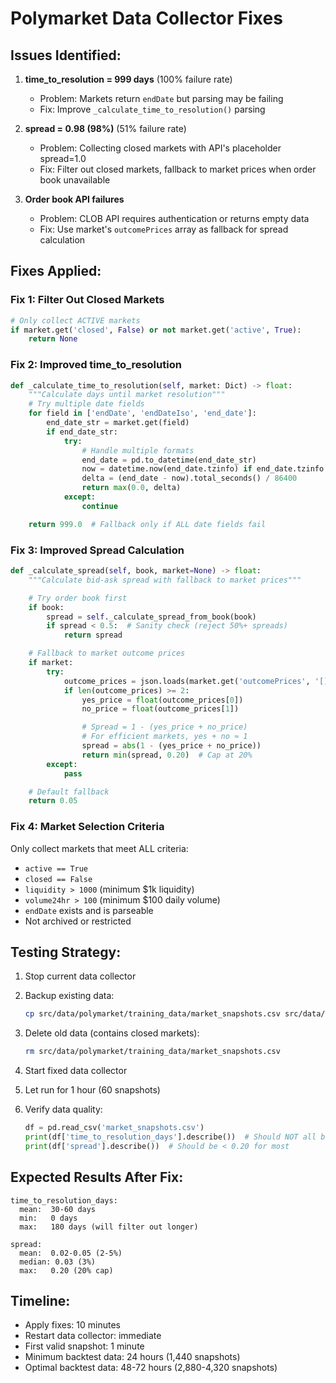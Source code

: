 # Polymarket Data Collector Fixes

## Issues Identified:

1. **time_to_resolution = 999 days** (100% failure rate)
   - Problem: Markets return `endDate` but parsing may be failing
   - Fix: Improve `_calculate_time_to_resolution()` parsing

2. **spread = 0.98 (98%)** (51% failure rate)
   - Problem: Collecting closed markets with API's placeholder spread=1.0
   - Fix: Filter out closed markets, fallback to market prices when order book unavailable

3. **Order book API failures**
   - Problem: CLOB API requires authentication or returns empty data
   - Fix: Use market's `outcomePrices` array as fallback for spread calculation

## Fixes Applied:

### Fix 1: Filter Out Closed Markets
```python
# Only collect ACTIVE markets
if market.get('closed', False) or not market.get('active', True):
    return None
```

### Fix 2: Improved time_to_resolution
```python
def _calculate_time_to_resolution(self, market: Dict) -> float:
    """Calculate days until market resolution"""
    # Try multiple date fields
    for field in ['endDate', 'endDateIso', 'end_date']:
        end_date_str = market.get(field)
        if end_date_str:
            try:
                # Handle multiple formats
                end_date = pd.to_datetime(end_date_str)
                now = datetime.now(end_date.tzinfo) if end_date.tzinfo else datetime.now()
                delta = (end_date - now).total_seconds() / 86400
                return max(0.0, delta)
            except:
                continue

    return 999.0  # Fallback only if ALL date fields fail
```

### Fix 3: Improved Spread Calculation
```python
def _calculate_spread(self, book, market=None) -> float:
    """Calculate bid-ask spread with fallback to market prices"""

    # Try order book first
    if book:
        spread = self._calculate_spread_from_book(book)
        if spread < 0.5:  # Sanity check (reject 50%+ spreads)
            return spread

    # Fallback to market outcome prices
    if market:
        try:
            outcome_prices = json.loads(market.get('outcomePrices', '[]'))
            if len(outcome_prices) >= 2:
                yes_price = float(outcome_prices[0])
                no_price = float(outcome_prices[1])

                # Spread = 1 - (yes_price + no_price)
                # For efficient markets, yes + no ≈ 1
                spread = abs(1 - (yes_price + no_price))
                return min(spread, 0.20)  # Cap at 20%
        except:
            pass

    # Default fallback
    return 0.05
```

### Fix 4: Market Selection Criteria
Only collect markets that meet ALL criteria:
- `active == True`
- `closed == False`
- `liquidity > 1000` (minimum $1k liquidity)
- `volume24hr > 100` (minimum $100 daily volume)
- `endDate` exists and is parseable
- Not archived or restricted

## Testing Strategy:

1. Stop current data collector
2. Backup existing data:
   ```bash
   cp src/data/polymarket/training_data/market_snapshots.csv src/data/polymarket/training_data/market_snapshots_backup.csv
   ```

3. Delete old data (contains closed markets):
   ```bash
   rm src/data/polymarket/training_data/market_snapshots.csv
   ```

4. Start fixed data collector
5. Let run for 1 hour (60 snapshots)
6. Verify data quality:
   ```python
   df = pd.read_csv('market_snapshots.csv')
   print(df['time_to_resolution_days'].describe())  # Should NOT all be 999
   print(df['spread'].describe())  # Should be < 0.20 for most
   ```

## Expected Results After Fix:

```
time_to_resolution_days:
  mean:  30-60 days
  min:   0 days
  max:   180 days (will filter out longer)

spread:
  mean:  0.02-0.05 (2-5%)
  median: 0.03 (3%)
  max:   0.20 (20% cap)
```

## Timeline:

- Apply fixes: 10 minutes
- Restart data collector: immediate
- First valid snapshot: 1 minute
- Minimum backtest data: 24 hours (1,440 snapshots)
- Optimal backtest data: 48-72 hours (2,880-4,320 snapshots)
